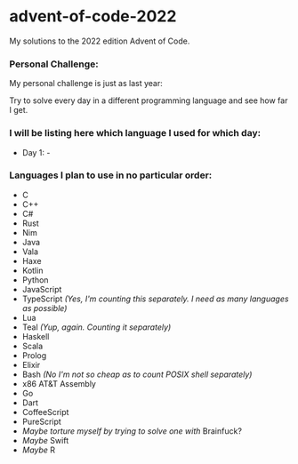 # advent-of-code-2022
My solutions to the 2022 edition Advent of Code.

### Personal Challenge:
My personal challenge is just as last year:

Try to solve every day in a different programming language and see how far I get.

### I will be listing here which language I used for which day:

- Day 1: -

### Languages I plan to use in no particular order:
- C
- C++
- C#
- Rust
- Nim
- Java
- Vala
- Haxe
- Kotlin
- Python
- JavaScript
- TypeScript *(Yes, I'm counting this separately. I need as many languages as possible)*
- Lua
- Teal *(Yup, again. Counting it separately)*
- Haskell
- Scala
- Prolog
- Elixir
- Bash *(No I'm not so cheap as to count POSIX shell separately)*
- x86 AT&T Assembly
- Go
- Dart
- CoffeeScript
- PureScript
- *Maybe torture myself by trying to solve one with* Brainfuck?
- *Maybe* Swift
- *Maybe* R
